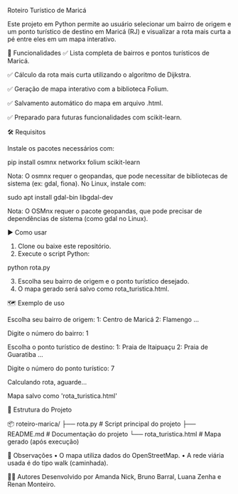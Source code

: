 Roteiro Turístico de Maricá

Este projeto em Python permite ao usuário selecionar um bairro de origem e um ponto turístico de destino em Maricá (RJ) e visualizar a rota mais curta a pé entre eles em um mapa interativo.

🧭 Funcionalidades
✅ Lista completa de bairros e pontos turísticos de Maricá.

✅ Cálculo da rota mais curta utilizando o algoritmo de Dijkstra.

✅ Geração de mapa interativo com a biblioteca Folium.

✅ Salvamento automático do mapa em arquivo .html.

✅ Preparado para futuras funcionalidades com scikit-learn.

🛠️ Requisitos

Instale os pacotes necessários com:

pip install osmnx networkx folium scikit-learn

Nota: O osmnx requer o geopandas, que pode necessitar de bibliotecas de sistema (ex: gdal, fiona). No Linux, instale com:

sudo apt install gdal-bin libgdal-dev

Nota: O OSMnx requer o pacote geopandas, que pode precisar de dependências de sistema (como gdal no Linux).

▶️ Como usar

1.	Clone ou baixe este repositório.
2.	Execute o script Python:

python rota.py

3.	Escolha seu bairro de origem e o ponto turístico desejado.
4.	O mapa gerado será salvo como rota_turistica.html.

🗺️ Exemplo de uso

Escolha seu bairro de origem:
1: Centro de Maricá
2: Flamengo
...

Digite o número do bairro: 1

Escolha o ponto turístico de destino:
1: Praia de Itaipuaçu
2: Praia de Guaratiba
...

Digite o número do ponto turístico: 7

Calculando rota, aguarde...

Mapa salvo como 'rota_turistica.html'

📁 Estrutura do Projeto

📦 roteiro-marica/
├── rota.py                 # Script principal do projeto
├── README.md               # Documentação do projeto
└── rota_turistica.html   # Mapa gerado (após execução)

📌 Observações
•	O mapa utiliza dados do OpenStreetMap.
•	A rede viária usada é do tipo walk (caminhada).

🧑‍💻 Autores
Desenvolvido por Amanda Nick, Bruno Barral, Luana Zenha e Renan Monteiro.
